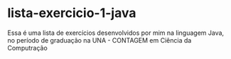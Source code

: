 # lista-exercicio-1-java
Essa é uma lista de exercícios desenvolvidos por mim na linguagem Java, no período de graduação na UNA - CONTAGEM em Ciência da Computração
